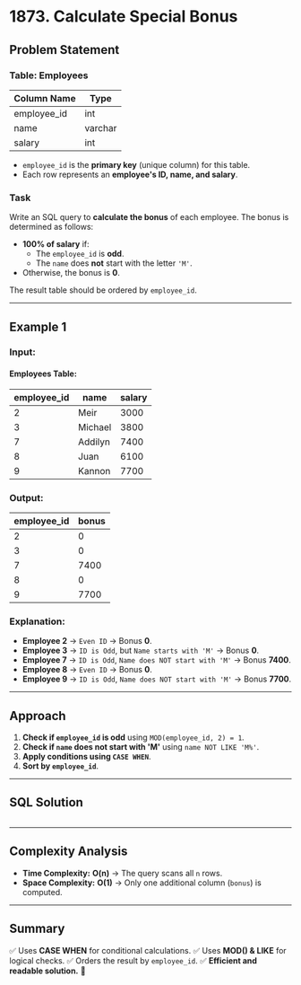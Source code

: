 # 1873. Calculate Special Bonus

## Problem Statement

### Table: Employees

| Column Name | Type    |
| ----------- | ------- |
| employee_id | int     |
| name        | varchar |
| salary      | int     |

- `employee_id` is the **primary key** (unique column) for this table.
- Each row represents an **employee's ID, name, and salary**.

### Task
Write an SQL query to **calculate the bonus** of each employee. The bonus is determined as follows:

- **100% of salary** if:
  - The `employee_id` is **odd**.
  - The `name` does **not** start with the letter `'M'`.
- Otherwise, the bonus is **0**.

The result table should be ordered by `employee_id`.

---

## Example 1

### Input:
#### Employees Table:

| employee_id | name    | salary |
| ----------- | ------- | ------ |
| 2           | Meir    | 3000   |
| 3           | Michael | 3800   |
| 7           | Addilyn | 7400   |
| 8           | Juan    | 6100   |
| 9           | Kannon  | 7700   |

### Output:

| employee_id | bonus |
| ----------- | ----- |
| 2           | 0     |
| 3           | 0     |
| 7           | 7400  |
| 8           | 0     |
| 9           | 7700  |

### Explanation:
- **Employee 2** → `Even ID` → Bonus **0**.
- **Employee 3** → `ID is Odd`, but `Name starts with 'M'` → Bonus **0**.
- **Employee 7** → `ID is Odd`, `Name does NOT start with 'M'` → Bonus **7400**.
- **Employee 8** → `Even ID` → Bonus **0**.
- **Employee 9** → `ID is Odd`, `Name does NOT start with 'M'` → Bonus **7700**.

---

## Approach
1. **Check if `employee_id` is odd** using `MOD(employee_id, 2) = 1`.
2. **Check if `name` does not start with 'M'** using `name NOT LIKE 'M%'`.
3. **Apply conditions using `CASE WHEN`**.
4. **Sort by `employee_id`**.

---

## SQL Solution
```sql

```

---

## Complexity Analysis
- **Time Complexity:** **O(n)** → The query scans all `n` rows.
- **Space Complexity:** **O(1)** → Only one additional column (`bonus`) is computed.

---

## Summary
✅ Uses **CASE WHEN** for conditional calculations.
✅ Uses **MOD() & LIKE** for logical checks.
✅ Orders the result by `employee_id`.
✅ **Efficient and readable solution.** 🚀

